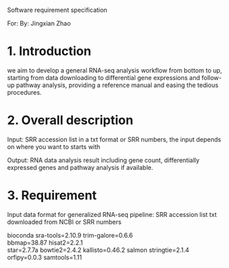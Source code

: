 Software requirement specification   

For:
By: Jingxian Zhao

# 1.	Introduction 
we aim to develop a general RNA-seq analysis workflow from bottom to up, starting from data 
downloading to differential gene expressions and follow-up pathway analysis, providing a reference 
manual and easing the tedious procedures.

# 2.	Overall description
Input:  SRR accession list in a txt format or SRR numbers, the input depends on where you want to starts with 

Output: RNA data analysis result including gene count, differentially expressed genes and pathway analysis if available.

# 3.	Requirement
Input data format for generalized RNA-seq pipeline:
SRR accession list txt downloaded from NCBI or SRR numbers 

bioconda sra-tools=2.10.9
trim-galore=0.6.6  
bbmap=38.87 hisat2=2.2.1  
star=2.7.7a 
bowtie2=2.4.2 
kallisto=0.46.2 
salmon stringtie=2.1.4 
orfipy=0.0.3 
samtools=1.11
